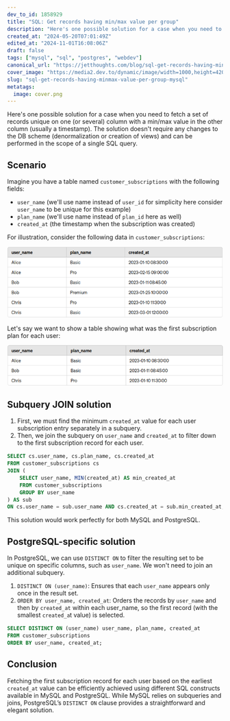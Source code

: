 ```yaml
---
dev_to_id: 1858929
title: "SQL: Get records having min/max value per group"
description: "Here's one possible solution for a case when you need to fetch a set of records unique on one (or..."
created_at: "2024-05-20T07:01:49Z"
edited_at: "2024-11-01T16:08:06Z"
draft: false
tags: ["mysql", "sql", "postgres", "webdev"]
canonical_url: "https://jetthoughts.com/blog/sql-get-records-having-minmax-value-per-group-mysql/"
cover_image: "https://media2.dev.to/dynamic/image/width=1000,height=420,fit=cover,gravity=auto,format=auto/https%3A%2F%2Fmedia.dev.to%2Fcdn-cgi%2Fimage%2Fwidth%3D1000%2Cheight%3D420%2Cfit%3Dcover%2Cgravity%3Dauto%2Cformat%3Dauto%2Fhttps%253A%252F%252Fdev-to-uploads.s3.amazonaws.com%252Fuploads%252Farticles%252Fpgy0x17zvtuwuv216n74.png"
slug: "sql-get-records-having-minmax-value-per-group-mysql"
metatags:
  image: cover.png
---
```

Here's one possible solution for a case when you need to fetch a set of records unique on one (or several) column with a min/max value in the other column (usually a timestamp). The solution doesn't require any changes to the DB scheme (denormalization or creation of views) and can be performed in the scope of a single SQL query.

## Scenario
Imagine you have a table named `customer_subscriptions` with the following fields:

- `user_name` (we'll use name instead of `user_id` for simplicity here consider `user_name` to be unique for this example)
- `plan_name` (we'll use name instead of `plan_id` here as well)
- `created_at` (the timestamp when the subscription was created)

For illustration, consider the following data in `customer_subscriptions`:

![Sample customer_subscriptions table](file_0.png)

Let's say we want to show a table showing what was the first subscription plan for each user:

![Desired query result](file_1.png)

## Subquery JOIN solution

1. First, we must find the minimum `created_at` value for each user subscription entry separately in a subquery.
2. Then, we join the subquery on `user_name` and `created_at` to filter down to the first subscription record for each user.

```sql
SELECT cs.user_name, cs.plan_name, cs.created_at
FROM customer_subscriptions cs
JOIN (
    SELECT user_name, MIN(created_at) AS min_created_at
    FROM customer_subscriptions
    GROUP BY user_name
) AS sub
ON cs.user_name = sub.user_name AND cs.created_at = sub.min_created_at;
```

This solution would work perfectly for both MySQL and PostgreSQL.

## PostgreSQL-specific solution

In PostgreSQL, we can use `DISTINCT ON` to filter the resulting set to be unique on specific columns, such as `user_name`. We won't need to join an additional subquery.

1. `DISTINCT ON (user_name)`: Ensures that each `user_name` appears only once in the result set.
2. `ORDER BY user_name, created_at`: Orders the records by `user_name` and then by `created_at` within each user_name, so the first record (with the smallest `created_a`t value) is selected.

```sql
SELECT DISTINCT ON (user_name) user_name, plan_name, created_at
FROM customer_subscriptions
ORDER BY user_name, created_at;
```

## Conclusion

Fetching the first subscription record for each user based on the earliest `created_at` value can be efficiently achieved using different SQL constructs available in MySQL and PostgreSQL. While MySQL relies on subqueries and joins, PostgreSQL’s `DISTINCT ON` clause provides a straightforward and elegant solution.